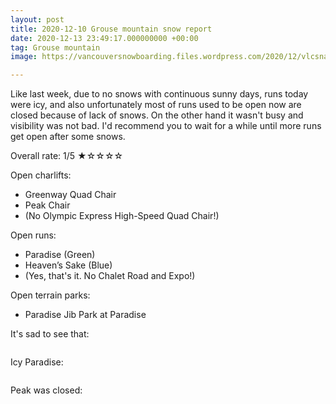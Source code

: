 ```yaml
---
layout: post
title: 2020-12-10 Grouse mountain snow report
date: 2020-12-13 23:49:17.000000000 +00:00
tag: Grouse mountain
image: https://vancouversnowboarding.files.wordpress.com/2020/12/vlcsnap-2020-12-13-15h44m26s615.png

---
```

<!-- wp:paragraph -->
<p>Like last week, due to no snows with continuous sunny days, runs today were icy, and also unfortunately most of runs used to be open now are closed because of lack of snows. On the other hand it wasn't busy and visibility was not bad. I'd recommend you to wait for a while until more runs get open after some snows.</p>
<!-- /wp:paragraph -->

<!-- wp:paragraph -->
<p>Overall rate: 1/5 ★☆☆☆☆</p>
<!-- /wp:paragraph -->

<!-- wp:paragraph -->
<p>Open charlifts:</p>
<!-- /wp:paragraph -->

<!-- wp:list -->
<ul><li>Greenway Quad Chair</li><li>Peak Chair</li><li>(No Olympic Express High-Speed Quad Chair!)</li></ul>
<!-- /wp:list -->

<!-- wp:paragraph -->
<p>Open runs:</p>
<!-- /wp:paragraph -->

<!-- wp:list -->
<ul><li>Paradise (Green)</li><li>Heaven’s Sake (Blue)</li><li>(Yes, that's it. No Chalet Road and Expo!)</li></ul>
<!-- /wp:list -->

<!-- wp:paragraph -->
<p>Open terrain parks:</p>
<!-- /wp:paragraph -->

<!-- wp:list -->
<ul><li>Paradise Jib Park at Paradise</li></ul>
<!-- /wp:list -->

<!-- wp:paragraph -->
<p></p>
<!-- /wp:paragraph -->

<!-- wp:paragraph -->
<p>It's sad to see that:</p>
<!-- /wp:paragraph -->

<!-- wp:image -->
<figure class="wp-block-image"><img src="https://lh3.googleusercontent.com/pw/ACtC-3dJ7vsMohFV0RFfVP8_Aoen9z_YF2fqSZQtZPb8SF2iFJdnm_eKc0Q3bQbe5jL3pXmr0w1z4wJlRl1nUPD2lyjO6B2xfSrJnGjVhWCzN0_4mWRdbA_X61TiZOCLpJZNahvROn90Y7Q5Wcb01xe5ckIXdw=w2736-h2052-no?authuser=1" alt="" /></figure>
<!-- /wp:image -->

<!-- wp:paragraph -->
<p>Icy Paradise:</p>
<!-- /wp:paragraph -->

<!-- wp:image -->
<figure class="wp-block-image"><img src="https://lh3.googleusercontent.com/pw/ACtC-3fLyI2G5S2ecSZRwb_H3f5Is1dWFsmWbTQoRCawk6Jdr1goQbHt1IGIpirxA18uIAbMXUHyplwVZ-TykI3075XNKZcis5EQUCbyODIYk4T6dr845myDYtLS4smmyBorOPw9S-Fh3BD0j7nXixTefzwsNw=w2736-h2052-no?authuser=1" alt="" /></figure>
<!-- /wp:image -->

<!-- wp:paragraph -->
<p>Peak was closed:</p>
<!-- /wp:paragraph -->

<!-- wp:image -->
<figure class="wp-block-image"><img src="https://lh3.googleusercontent.com/pw/ACtC-3fPC1AU227967Kixz4xCof8IKyHpQ-_gsMSgiEeAW0GKHS7iu6Tpjylv0rLHfv89yyGCpkphzhCMWAt3E9ju5-INBXURSRNCLMo81Bt6bc_Q4By6AR-KfQyKF_Td2OfzaD58UH7Fbor2npH2xXQDMuxdw=w2736-h2052-no?authuser=1" alt="" /></figure>
<!-- /wp:image -->

<!-- wp:paragraph -->
<p></p>
<!-- /wp:paragraph -->
